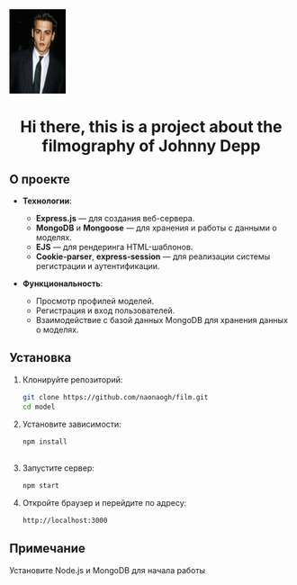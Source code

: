 <img src="https://github.com/naonaogh/film/raw/master/public/images/Depp.jpg" height=150px width=100px/>
<h1 align="center">Hi there, this is a project about the filmography of Johnny Depp</h1>

## О проекте

- **Технологии**:  
  - **Express.js** — для создания веб-сервера.
  - **MongoDB** и **Mongoose** — для хранения и работы с данными о моделях.
  - **EJS** — для рендеринга HTML-шаблонов.
  - **Cookie-parser**, **express-session** — для реализации системы регистрации и аутентификации.

- **Функциональность**:  
  - Просмотр профилей моделей.
  - Регистрация и вход пользователей.
  - Взаимодействие с базой данных MongoDB для хранения данных о моделях.

## Установка

1. Клонируйте репозиторий:
   ```bash
   git clone https://github.com/naonaogh/film.git
   cd model
 2. Установите зависимости:
    ```bash
    npm install
   
 3. Запустите сервер:
    ```bash
    npm start
    
 4. Откройте браузер и перейдите по адресу:
    ```bash
    http://localhost:3000


## Примечание

Установите Node.js и MongoDB для начала работы





